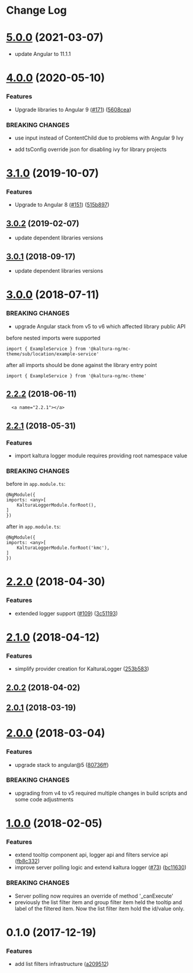 # Change Log
<a name="5.0.0"></a>
# [5.0.0](https://github.com/kaltura/kaltura-ng/compare/@kaltura-ng/kaltura-logger@4.0.0...5.0.0) (2021-03-07)

* update Angular to 11.1.1


<a name="4.0.0"></a>
# [4.0.0](https://github.com/kaltura/kaltura-ng/compare/@kaltura-ng/kaltura-logger@3.1.0...4.0.0) (2020-05-10)


### Features

* Upgrade libraries to Angular 9 ([#171](https://github.com/kaltura/kaltura-ng/issues/171)) ([5608cea](https://github.com/kaltura/kaltura-ng/commit/5608cea))


### BREAKING CHANGES

* use input instead of ContentChild due to problems with Angular 9 Ivy

* add tsConfig override json for disabling ivy for library projects


<a name="3.1.0"></a>
# [3.1.0](https://github.com/kaltura/kaltura-ng/compare/@kaltura-ng/kaltura-logger@3.0.2...3.1.0) (2019-10-07)


### Features

* Upgrade to Angular 8 ([#151](https://github.com/kaltura/kaltura-ng/issues/151)) ([515b897](https://github.com/kaltura/kaltura-ng/commit/515b897))


<a name="3.0.2"></a>
## [3.0.2](https://github.com/kaltura/kaltura-ng/compare/@kaltura-ng/kaltura-logger@3.0.1...3.0.2) (2019-02-07)

* update dependent libraries versions


<a name="3.0.1"></a>
## [3.0.1](https://github.com/kaltura/kaltura-ng/compare/@kaltura-ng/kaltura-logger@3.0.0...3.0.1) (2018-09-17)

* update dependent libraries versions


<a name="3.0.0"></a>
# [3.0.0](https://github.com/kaltura/kaltura-ng/compare/@kaltura-ng/kaltura-logger@2.2.2...3.0.0) (2018-07-11)

### BREAKING CHANGES

* upgrade Angular stack from v5 to v6 which affected library public API

before
nested imports were supported
```
import { ExampleService } from '@kaltura-ng/mc-theme/sub/location/example-service'
```

after
all imports should be done against the library entry point
```
import { ExampleService } from '@kaltura-ng/mc-theme'
```



<a name="2.2.2"></a>
## [2.2.2](https://github.com/kaltura/kaltura-ng/compare/@kaltura-ng/kaltura-logger@2.2.1...@kaltura-ng/kaltura-logger@2.2.2) (2018-06-11)




      <a name="2.2.1"></a>
## [2.2.1](https://github.com/kaltura/kaltura-ng/compare/@kaltura-ng/kaltura-logger@2.2.0...@kaltura-ng/kaltura-logger@2.2.1) (2018-05-31)

### Features
* import kaltura logger module requires providing root namespace value

### BREAKING CHANGES

before in `app.module.ts`:
```
@NgModule({
imports: <any>[
    KalturaLoggerModule.forRoot(),
]
})
```

after in `app.module.ts`:
```
@NgModule({
imports: <any>[
    KalturaLoggerModule.forRoot('kmc'),
]
})
```


<a name="2.2.0"></a>
# [2.2.0](https://github.com/kaltura/kaltura-ng/compare/@kaltura-ng/kaltura-logger@2.1.0...@kaltura-ng/kaltura-logger@2.2.0) (2018-04-30)


### Features

* extended logger support ([#109](https://github.com/kaltura/kaltura-ng/issues/109)) ([3c51193](https://github.com/kaltura/kaltura-ng/commit/3c51193))




<a name="2.1.0"></a>
# [2.1.0](https://github.com/kaltura/kaltura-ng/compare/@kaltura-ng/kaltura-logger@2.0.2...@kaltura-ng/kaltura-logger@2.1.0) (2018-04-12)


### Features

* simplify provider creation for KalturaLogger ([253b583](https://github.com/kaltura/kaltura-ng/commit/253b583))




<a name="2.0.2"></a>
## [2.0.2](https://github.com/kaltura/kaltura-ng/compare/@kaltura-ng/kaltura-logger@2.0.1...@kaltura-ng/kaltura-logger@2.0.2) (2018-04-02)




<a name="2.0.1"></a>
## [2.0.1](https://github.com/kaltura/kaltura-ng/compare/@kaltura-ng/kaltura-logger@2.0.0...@kaltura-ng/kaltura-logger@2.0.1) (2018-03-19)




<a name="2.0.0"></a>
# [2.0.0](https://github.com/kaltura/kaltura-ng/compare/@kaltura-ng/kaltura-logger@1.0.0...@kaltura-ng/kaltura-logger@2.0.0) (2018-03-04)


### Features

* upgrade stack to angular@5 ([80736ff](https://github.com/kaltura/kaltura-ng/commit/80736ff))


### BREAKING CHANGES

* upgrading from v4 to v5 required multiple changes in build scripts and some code adjustments




<a name="1.0.0"></a>
# [1.0.0](https://github.com/kaltura/kaltura-ng/compare/@kaltura-ng/kaltura-logger@0.1.0...@kaltura-ng/kaltura-logger@1.0.0) (2018-02-05)


### Features

* extend tooltip component api, logger api and filters service api ([fb8c332](https://github.com/kaltura/kaltura-ng/commit/fb8c332))
* improve server polling logic and extend kaltura logger ([#73](https://github.com/kaltura/kaltura-ng/issues/73)) ([bc11630](https://github.com/kaltura/kaltura-ng/commit/bc11630))


### BREAKING CHANGES

* Server polling now requires an override of method '_canExecute'
* previously the list filter item and group filter item held the tooltip and label of the filtered item. Now the list filter item hold the id/value only.




<a name="0.1.0"></a>
# 0.1.0 (2017-12-19)


### Features

* add list filters infrastructure ([a209512](https://github.com/kaltura/kaltura-ng/commit/a209512))
